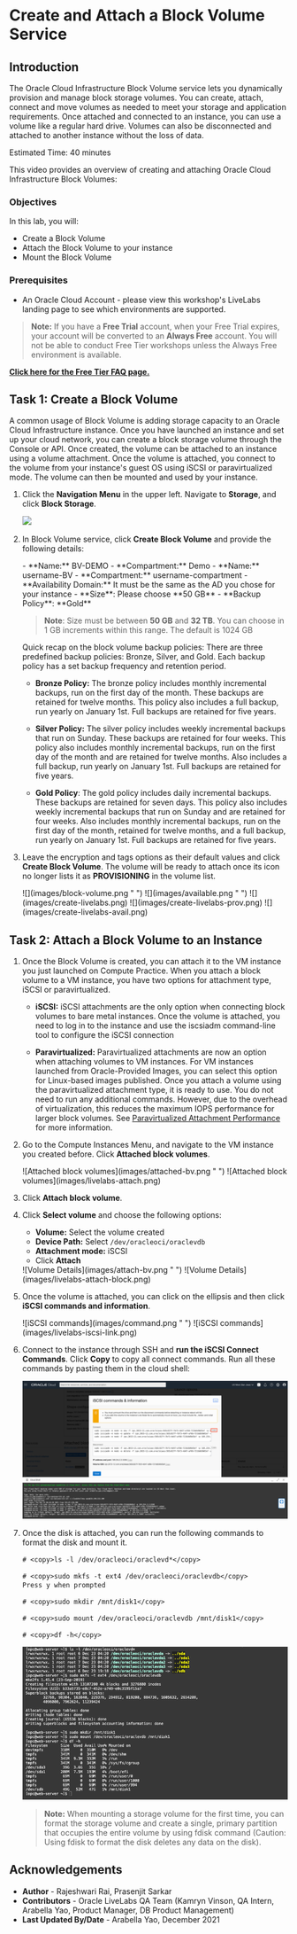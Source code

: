 <!-- Not tested -->
# Create and Attach a Block Volume Service

## Introduction

The Oracle Cloud Infrastructure Block Volume service lets you dynamically provision and manage block storage volumes. You can create, attach, connect and move volumes as needed to meet your storage and application requirements. Once attached and connected to an instance, you can use a volume like a regular hard drive. Volumes can also be disconnected and attached to another instance without the loss of data.

Estimated Time: 40 minutes
 
This video provides an overview of creating and attaching Oracle Cloud Infrastructure Block Volumes:

[](youtube:jxzw8NZGUJw)

### Objectives
In this lab, you will:
- Create a Block Volume
- Attach the Block Volume to your instance
- Mount the Block Volume

### Prerequisites

* An Oracle Cloud Account - please view this workshop's LiveLabs landing page to see which environments are supported.

>**Note:** If you have a **Free Trial** account, when your Free Trial expires, your account will be converted to an **Always Free** account. You will not be able to conduct Free Tier workshops unless the Always Free environment is available. 

**[Click here for the Free Tier FAQ page.](https://www.oracle.com/cloud/free/faq.html)**
 
## Task 1: Create a Block Volume

A common usage of Block Volume is adding storage capacity to an Oracle Cloud Infrastructure instance. Once you have launched an instance and set up your cloud network, you can create a block storage volume through the Console or API. Once created, the volume can be attached to an instance using a volume attachment. Once the volume is attached, you connect to the volume from your instance's guest OS using iSCSI or paravirtualized mode. The volume can then be mounted and used by your instance.

1. Click the **Navigation Menu** in the upper left. Navigate to **Storage**, and click **Block Storage**.

    ![](https://oracle-livelabs.github.io/common/images/console/storage-block-storage.png " ")

2. In Block Volume service, click **Create Block Volume** and provide the following details:

    <if type="freetier">
     - **Name:** BV-DEMO
     - **Compartment:** Demo</if>
     <if type="livelabs">
     - **Name:** username-BV
     - **Compartment:** username-compartment</if>
     - **Availability Domain:** It must be the same as the AD you chose for your instance
     - **Size**: Please choose **50 GB**
     - **Backup Policy**: **Gold**

    >**Note**: Size must be between **50 GB** and **32 TB**. You can choose in 1 GB increments within this range. The default is 1024 GB

     Quick recap on the block volume backup policies: There are three predefined backup policies: Bronze, Silver, and Gold. Each backup policy has a set backup frequency and retention period.

    - **Bronze Policy:** The bronze policy includes monthly incremental backups, run on the first day of the month. These backups are retained for twelve months. This policy also includes a full backup, run yearly on January 1st. Full backups are retained for five years.

    - **Silver Policy:** The silver policy includes weekly incremental backups that run on Sunday. These backups are retained for four weeks. This policy also includes monthly incremental backups, run on the first day of the month and are retained for twelve months. Also includes a full backup, run yearly on January 1st. Full backups are retained for five years.

    - **Gold Policy**: The gold policy includes daily incremental backups. These backups are retained for seven days. This policy also includes weekly incremental backups that run on Sunday and are retained for four weeks. Also includes monthly incremental backups, run on the first day of the month, retained for twelve months, and a full backup, run yearly on January 1st. Full backups are retained for five years.

3. Leave the encryption and tags options as their default values and click **Create Block Volume**. The volume will be ready to attach once its icon no longer lists it as **PROVISIONING** in the volume list.

   <if type="freetier">
   ![](images/block-volume.png " ")
   ![](images/available.png " ")
   </if>
   <if type="livelabs">
   ![](images/create-livelabs.png)
   ![](images/create-livelabs-prov.png)
   ![](images/create-livelabs-avail.png)
   </if>

## Task 2: Attach a Block Volume to an Instance

1. Once the Block Volume is created, you can attach it to the VM instance you just launched on Compute Practice. When you attach a block volume to a VM instance, you have two options for attachment type, iSCSI or paravirtualized.

    - **iSCSI:** iSCSI attachments are the only option when connecting block volumes to bare metal instances. Once the volume is attached, you need to log in to the instance and use the iscsiadm command-line tool to configure the iSCSI connection

     - **Paravirtualized:** Paravirtualized attachments are now an option when attaching volumes to VM instances. For VM instances launched from Oracle-Provided Images, you can select this option for Linux-based images published. Once you attach a volume using the paravirtualized attachment type, it is ready to use. You do not need to run any additional commands. However, due to the overhead of virtualization, this reduces the maximum IOPS performance for larger block volumes. See [Paravirtualized Attachment Performance](https://docs.cloud.oracle.com/iaas/Content/Block/Concepts/blockvolumeperformance.htm#paraPerf) for more information.

2. Go to the Compute Instances Menu, and navigate to the VM instance you created before. Click **Attached block volumes**.

    <if type="freetier">
    ![Attached block volumes](images/attached-bv.png " ")</if>
    <if type="livelabs">
    ![Attached block volumes](images/livelabs-attach.png)</if>

3. Click **Attach block volume**.

4. Click **Select volume** and choose the following options:

     - **Volume:** Select the volume created
     - **Device Path:** Select `/dev/oracleoci/oraclevdb`
     - **Attachment mode:** iSCSI
     - Click **Attach**

   <if type="freetier">
   ![Volume Details](images/attach-bv.png " ")</if>
   <if type="livelabs">
   ![Volume Details](images/livelabs-attach-block.png)</if>

5. Once the volume is attached, you can click on the ellipsis and then click **iSCSI commands and information**.

    <if type="freetier">
    ![iSCSI commands](images/command.png " ")</if>
    <if type="livelabs">
    ![iSCSI commands](images/livelabs-iscsi-link.png)</if>

6. Connect to the instance through SSH and **run the iSCSI Connect Commands**. 
    Click **Copy** to copy all connect commands. Run all these commands by pasting them in the cloud shell:

    ![](images/iscsi-commands.png " ")

7. Once the disk is attached, you can run the following commands to format the disk and mount it.
     ```
     # <copy>ls -l /dev/oracleoci/oraclevd*</copy>
     ```
     ```
     # <copy>sudo mkfs -t ext4 /dev/oracleoci/oraclevdb</copy>
     Press y when prompted
     ```
     ```
     # <copy>sudo mkdir /mnt/disk1</copy>
     ```
     ```
     # <copy>sudo mount /dev/oracleoci/oraclevdb /mnt/disk1</copy>
     ```
     ```
     # <copy>df -h</copy>
     ```

    ![](images/format-mount.png " ")

    >**Note:** When mounting a storage volume for the first time, you can format the storage volume and create a single, primary partition that occupies the entire volume by using fdisk command (Caution: Using fdisk to format the disk deletes any data on the disk).

## Acknowledgements

- **Author** - Rajeshwari Rai, Prasenjit Sarkar 
- **Contributors** - Oracle LiveLabs QA Team (Kamryn Vinson, QA Intern, Arabella Yao, Product Manager, DB Product Management)
- **Last Updated By/Date** - Arabella Yao, December 2021

